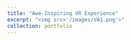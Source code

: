```yaml
---
title: "Awe-Inspiring VR Experience"
excerpt: "<img src='/images/VA1.png'>"
collection: portfolio
---
```

<!-- <img src='/images/VA1.png' width="500px"> -->

<!-- ## Introduction
Recent research suggests the potential of utilizing interactive technology to support self-transcendent positive emotional experiences, thereby promoting physical and psychological well-being. Among positive emotions, awe is complex, emerging when people experience something greater than themselves. This emotion can lead to prosocial behaviors, pro-environmental actions, and reduced anxiety.

Based on theories related to the sublime and embodiment, we designed a head-mounted VR experience, aimed at effectively inducing awe experiences. Our VR design allowed participants to experience the day-night cycle with the vast moon and rising tide by viewing and controlling the virtual body and feeling the sensation of raindrops and wave splashes.

## My Role
- Investigated sublime theories and proposed design elements independently
- Led a team in developing awe-inspiring VR prototypes, designing a scheme for simulating the tactile sensation of raindrops
- Devised the experimental process, which included a one-week interval and exposure to three VR scenarios for each participant. Searched for scales related to awe and embodiment and formulated a semi-structured interview outline
- Completed 28 experiments within two weeks, conducting all semi-structured interviews
- Led the team in analyzing scale and interview data, distilling key themes
- Wrote the entire paper under the guidance of the professor
- Writed paper.

## Publications
**He, Z.**, Fan, M., Guo, X., Zhao, Y. "I Feel Myself So Small!": Designing and Evaluating of Embodied Awe Experiences in Virtual Reality. In preparation for submission. -->
